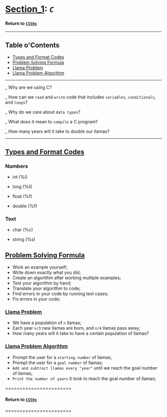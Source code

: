 # [Section_1](https://cs50.harvard.edu/x/2023/sections/1/): _`C`_

#### Return to [`CS50x`](/README.md)

___

## Table o'Contents

- [Types and Format Codes](#types-and-format-codes)
- [Problem Solving Formula](#problem-solving-formula)
- [Llama Problem](#llama-problem)
- [Llama Problem Algorithm](#llama-problem-algorithm)

___

_ Why are we using C?

_ How can we `read` and `write` code that includes `variables`, `conditionals`, and `loops`?

_ Why do we care about `data types`?

_ What does it mean to `compile` a C program?

_ How many years will it take to double our llamas?

___

## [Types and Format Codes](#types-and-format-codes)

### Numbers

- int (%i)

- long (%li)

- float (%f)

- double (%f)

### Text

- char (%c)

- string (%s)

## [Problem Solving Formula](#problem-solving-formula)

- Work an example yourself;
- Write down exactly what you did;
- Create an algorithm after working multiple examples;
- Test your algorithm by hand;
- Translate your algorithm to code;
- Find errors in your code by running test cases;
- Fix errors in your code;

### [Llama Problem](#llama-problem)

- We have a population of `n` llamas;
- Each year `n/3` new llamas are born, and `n/4` llamas pass away;
- How many years will it take to have a certain population of llamas?

### [Llama Problem Algorithm](#llama-problem-algorithm)

- Prompt the user for a `starting number` of llamas;
- Prompt the user for a `goal number` of llamas;
- `Add and subtract llamas every "year"` until we reach the goal number of llamas;
- `Print the number of years` it took to reach the goal number of llamas;

=======================

#### Return to [`CS50x`](/README.md)

=======================